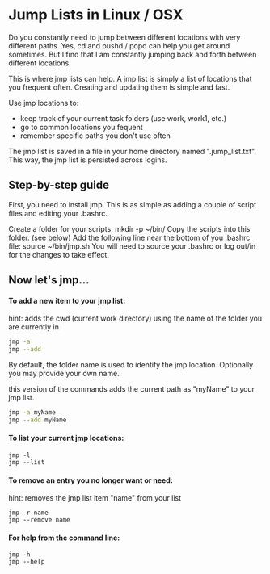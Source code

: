 # Jump Lists in Linux / OSX

Do you constantly need to jump between different locations with very different paths. Yes, cd and pushd / popd can help you get around sometimes. But I find that I am constantly jumping back and forth between different locations.

This is where jmp lists can help. A jmp list is simply a list of locations that you frequent often. Creating and updating them is simple and fast.

Use jmp locations to:

  * keep track of your current task folders (use work, work1, etc.)
  * go to common locations you fequent
  * remember specific paths you don't use often

The jmp list is saved in a file in your home directory named ".jump_list.txt". This way, the jmp list is persisted across logins.

## Step-by-step guide
First, you need to install jmp. This is as simple as adding a couple of script files and editing your .bashrc.

Create a folder for your scripts: mkdir -p ~/bin/
Copy the scripts into this folder. (see below)
Add the following line near the bottom of you .bashrc file: source ~/bin/jmp.sh
You will need to source your .bashrc or log out/in for the changes to take effect.

## Now let's jmp...
#### To add a new item to your jmp list:
hint: adds the cwd (current work directory) using the name of the folder you are currently in

```bash
jmp -a
jmp --add
```

By default, the folder name is used to identify the jmp location. Optionally you may provide your own name.

this version of the commands adds the current path as "myName" to your jmp list.
```bash
jmp -a myName
jmp --add myName
```

#### To list your current jmp locations:

```
jmp -l
jmp --list
```

#### To remove an entry you no longer want or need:
hint: removes the jmp list item "name" from your list

```
jmp -r name
jmp --remove name
```

#### For help from the command line:

```
jmp -h
jmp --help
```
